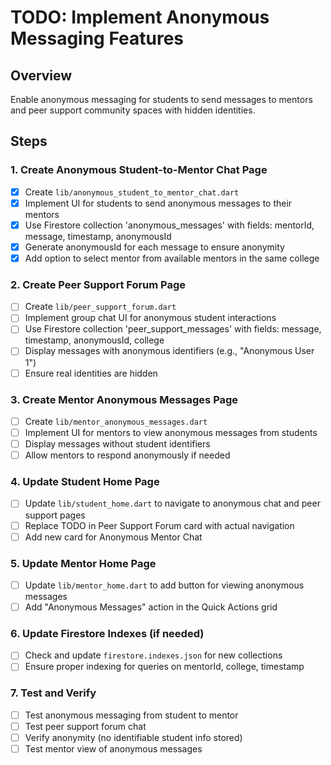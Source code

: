 # TODO: Implement Anonymous Messaging Features

## Overview
Enable anonymous messaging for students to send messages to mentors and peer support community spaces with hidden identities.

## Steps

### 1. Create Anonymous Student-to-Mentor Chat Page
- [x] Create `lib/anonymous_student_to_mentor_chat.dart`
- [x] Implement UI for students to send anonymous messages to their mentors
- [x] Use Firestore collection 'anonymous_messages' with fields: mentorId, message, timestamp, anonymousId
- [x] Generate anonymousId for each message to ensure anonymity
- [x] Add option to select mentor from available mentors in the same college

### 2. Create Peer Support Forum Page
- [ ] Create `lib/peer_support_forum.dart`
- [ ] Implement group chat UI for anonymous student interactions
- [ ] Use Firestore collection 'peer_support_messages' with fields: message, timestamp, anonymousId, college
- [ ] Display messages with anonymous identifiers (e.g., "Anonymous User 1")
- [ ] Ensure real identities are hidden

### 3. Create Mentor Anonymous Messages Page
- [ ] Create `lib/mentor_anonymous_messages.dart`
- [ ] Implement UI for mentors to view anonymous messages from students
- [ ] Display messages without student identifiers
- [ ] Allow mentors to respond anonymously if needed

### 4. Update Student Home Page
- [ ] Update `lib/student_home.dart` to navigate to anonymous chat and peer support pages
- [ ] Replace TODO in Peer Support Forum card with actual navigation
- [ ] Add new card for Anonymous Mentor Chat

### 5. Update Mentor Home Page
- [ ] Update `lib/mentor_home.dart` to add button for viewing anonymous messages
- [ ] Add "Anonymous Messages" action in the Quick Actions grid

### 6. Update Firestore Indexes (if needed)
- [ ] Check and update `firestore.indexes.json` for new collections
- [ ] Ensure proper indexing for queries on mentorId, college, timestamp

### 7. Test and Verify
- [ ] Test anonymous messaging from student to mentor
- [ ] Test peer support forum chat
- [ ] Verify anonymity (no identifiable student info stored)
- [ ] Test mentor view of anonymous messages
